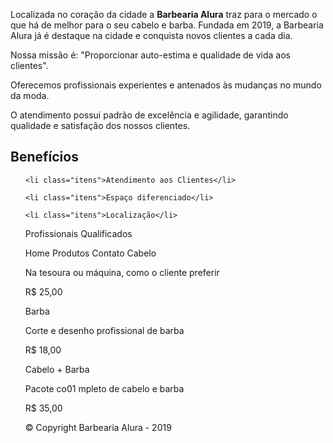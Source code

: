 <p>     Localizada no coração da cidade a <strong>Barbearia Alura</strong> traz para o mercado o que há de melhor para o seu cabelo e barba. 
Fundada em 2019, a Barbearia Alura já é destaque na cidade e conquista novos clientes a cada dia.

Nossa missão é: "Proporcionar auto-estima e qualidade de vida aos clientes".

Oferecemos profissionais experientes e antenados às mudanças no mundo da moda.

O atendimento possui padrão de excelência e agilidade, garantindo qualidade e satisfação dos nossos clientes.

<h2>Benefícios</h2>

<ul>

    <li class="itens">Atendimento aos Clientes</li>

    <li class="itens">Espaço diferenciado</li>

    <li class="itens">Localização</li>
Profissionais Qualificados


Home
Produtos
Contato
Cabelo

Na tesoura ou máquina, como o cliente preferir

R$ 25,00

Barba

Corte e desenho profissional de barba

R$ 18,00

Cabelo + Barba

Pacote co01
mpleto de cabelo e barba

R$ 35,00



© Copyright Barbearia Alura - 2019
